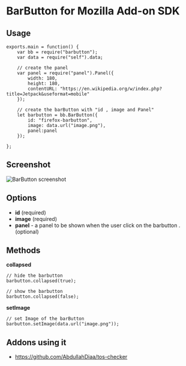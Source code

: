 BarButton for Mozilla Add-on SDK
=======
## Usage

	exports.main = function() {
		var bb = require("barbutton");
		var data = require("self").data;
	
		// create the panel
		var panel = require("panel").Panel({
			width: 180,
			height: 180,
			contentURL: "https://en.wikipedia.org/w/index.php?title=Jetpack&useformat=mobile"
		});
	
		// create the barButton with "id , image and Panel"
		let barbutton = bb.BarButton({
			id: "firefox-barbutton",
			image: data.url("image.png"),
			panel:panel
		});
		
	};
	
## Screenshot
![BarButton screenshot](https://dl.dropbox.com/u/18317770/barbutton.png)

## Options
* **id** (required)
* **image** (required)
* **panel** - a panel to be shown when the user click on the barbutton . (optional)

## Methods
**collapsed** 

	// hide the barbutton
	barbutton.collapsed(true);

	// show the barbutton
	barbutton.collapsed(false);

**setImage**

	// set Image of the barButton
	barbutton.setImage(data.url("image.png"));

## Addons using it
* https://github.com/AbdullahDiaa/tos-checker